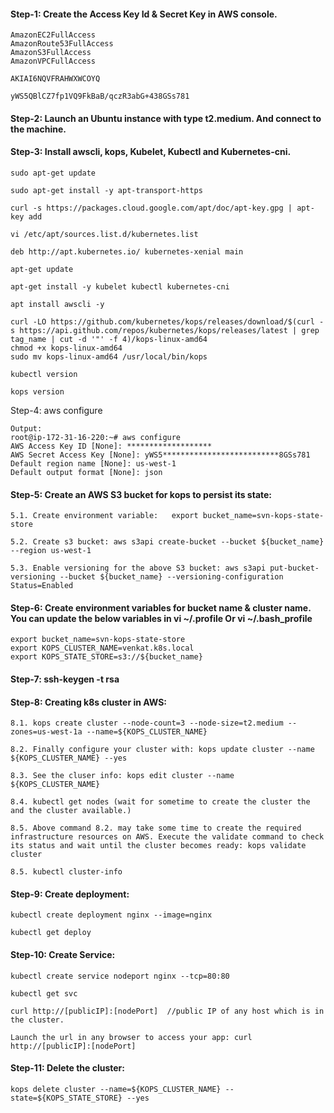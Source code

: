 #### Step-1: Create the Access Key Id & Secret Key in AWS console. 

	AmazonEC2FullAccess
	AmazonRoute53FullAccess
	AmazonS3FullAccess
	AmazonVPCFullAccess

	AKIAI6NQVFRAHWXWCOYQ

	yWS5QBlCZ7fp1VQ9FkBaB/qczR3abG+438GSs781
	
#### Step-2: Launch an Ubuntu instance with type t2.medium. And connect to the machine.

#### Step-3: Install awscli, kops, Kubelet, Kubectl and Kubernetes-cni.

	sudo apt-get update

	sudo apt-get install -y apt-transport-https

	curl -s https://packages.cloud.google.com/apt/doc/apt-key.gpg | apt-key add

	vi /etc/apt/sources.list.d/kubernetes.list

	deb http://apt.kubernetes.io/ kubernetes-xenial main

	apt-get update

	apt-get install -y kubelet kubectl kubernetes-cni
	
	apt install awscli -y
	
	curl -LO https://github.com/kubernetes/kops/releases/download/$(curl -s https://api.github.com/repos/kubernetes/kops/releases/latest | grep tag_name | cut -d '"' -f 4)/kops-linux-amd64
	chmod +x kops-linux-amd64
	sudo mv kops-linux-amd64 /usr/local/bin/kops
	
	kubectl version
	
	kops version

Step-4: aws configure

	Output:
	root@ip-172-31-16-220:~# aws configure
	AWS Access Key ID [None]: *******************
	AWS Secret Access Key [None]: yWS5**************************8GSs781
	Default region name [None]: us-west-1
	Default output format [None]: json

#### Step-5: Create an AWS S3 bucket for kops to persist its state:

	5.1. Create environment variable:	export bucket_name=svn-kops-state-store
		
	5.2. Create s3 bucket: aws s3api create-bucket --bucket ${bucket_name} --region us-west-1

	5.3. Enable versioning for the above S3 bucket: aws s3api put-bucket-versioning --bucket ${bucket_name} --versioning-configuration Status=Enabled

#### Step-6: Create environment variables for bucket name & cluster name. You can update the below variables in vi ~/.profile Or vi ~/.bash_profile

	export bucket_name=svn-kops-state-store
	export KOPS_CLUSTER_NAME=venkat.k8s.local	
	export KOPS_STATE_STORE=s3://${bucket_name}

#### Step-7: ssh-keygen -t rsa

#### Step-8: Creating k8s cluster in AWS: 

	8.1. kops create cluster --node-count=3 --node-size=t2.medium --zones=us-west-1a --name=${KOPS_CLUSTER_NAME}

	8.2. Finally configure your cluster with: kops update cluster --name ${KOPS_CLUSTER_NAME} --yes
	
	8.3. See the cluser info: kops edit cluster --name ${KOPS_CLUSTER_NAME}

	8.4. kubectl get nodes (wait for sometime to create the cluster the and the cluster available.)
	
	8.5. Above command 8.2. may take some time to create the required infrastructure resources on AWS. Execute the validate command to check its status and wait until the cluster becomes ready: kops validate cluster
	
	8.5. kubectl cluster-info
	
#### Step-9: Create deployment:

	kubectl create deployment nginx --image=nginx
	
	kubectl get deploy
	
#### Step-10: Create Service:

	kubectl create service nodeport nginx --tcp=80:80
	
	kubectl get svc
	
	curl http://[publicIP]:[nodePort]  //public IP of any host which is in the cluster.
	
	Launch the url in any browser to access your app: curl http://[publicIP]:[nodePort]
	
#### Step-11: Delete the cluster:

	kops delete cluster --name=${KOPS_CLUSTER_NAME} --state=${KOPS_STATE_STORE} --yes
